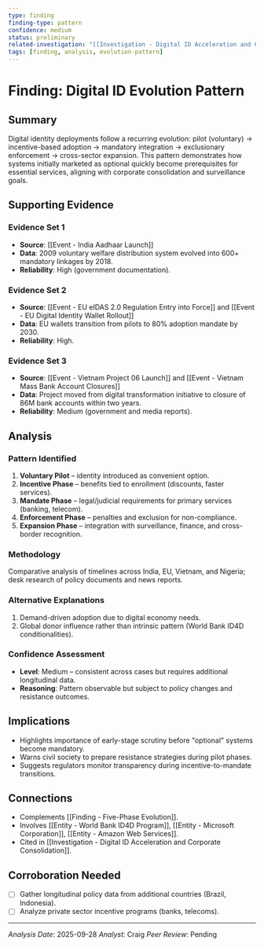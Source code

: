 ```yaml
---
type: finding
finding-type: pattern
confidence: medium
status: preliminary
related-investigation: "[[Investigation - Digital ID Acceleration and Corporate Consolidation]]"
tags: [finding, analysis, evolution-pattern]
---
```


# Finding: Digital ID Evolution Pattern

## Summary
Digital identity deployments follow a recurring evolution: pilot (voluntary) → incentive-based adoption → mandatory integration → exclusionary enforcement → cross-sector expansion. This pattern demonstrates how systems initially marketed as optional quickly become prerequisites for essential services, aligning with corporate consolidation and surveillance goals.

## Supporting Evidence

### Evidence Set 1
- **Source**: [[Event - India Aadhaar Launch]]
- **Data**: 2009 voluntary welfare distribution system evolved into 600+ mandatory linkages by 2018.
- **Reliability**: High (government documentation).

### Evidence Set 2
- **Source**: [[Event - EU eIDAS 2.0 Regulation Entry into Force]] and [[Event - EU Digital Identity Wallet Rollout]]
- **Data**: EU wallets transition from pilots to 80% adoption mandate by 2030.
- **Reliability**: High.

### Evidence Set 3
- **Source**: [[Event - Vietnam Project 06 Launch]] and [[Event - Vietnam Mass Bank Account Closures]]
- **Data**: Project moved from digital transformation initiative to closure of 86M bank accounts within two years.
- **Reliability**: Medium (government and media reports).

## Analysis

### Pattern Identified
1. **Voluntary Pilot** – identity introduced as convenient option.
2. **Incentive Phase** – benefits tied to enrollment (discounts, faster services).
3. **Mandate Phase** – legal/judicial requirements for primary services (banking, telecom).
4. **Enforcement Phase** – penalties and exclusion for non-compliance.
5. **Expansion Phase** – integration with surveillance, finance, and cross-border recognition.

### Methodology
Comparative analysis of timelines across India, EU, Vietnam, and Nigeria; desk research of policy documents and news reports.

### Alternative Explanations
1. Demand-driven adoption due to digital economy needs.
2. Global donor influence rather than intrinsic pattern (World Bank ID4D conditionalities).

### Confidence Assessment
- **Level**: Medium – consistent across cases but requires additional longitudinal data.
- **Reasoning**: Pattern observable but subject to policy changes and resistance outcomes.

## Implications
- Highlights importance of early-stage scrutiny before "optional" systems become mandatory.
- Warns civil society to prepare resistance strategies during pilot phases.
- Suggests regulators monitor transparency during incentive-to-mandate transitions.

## Connections
- Complements [[Finding - Five-Phase Evolution]].
- Involves [[Entity - World Bank ID4D Program]], [[Entity - Microsoft Corporation]], [[Entity - Amazon Web Services]].
- Cited in [[Investigation - Digital ID Acceleration and Corporate Consolidation]].

## Corroboration Needed
- [ ] Gather longitudinal policy data from additional countries (Brazil, Indonesia).
- [ ] Analyze private sector incentive programs (banks, telecoms).

---
*Analysis Date*: 2025-09-28
*Analyst*: Craig
*Peer Review*: Pending

